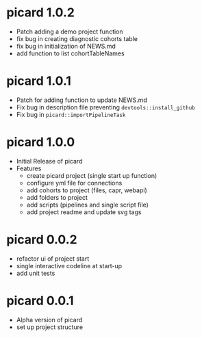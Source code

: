 # picard 1.0.2
- Patch adding a demo project function
- fix bug in creating diagnostic cohorts table
- fix bug in initialization of NEWS.md
- add function to list cohortTableNames

# picard 1.0.1
-  Patch for adding function to update NEWS.md
-  Fix bug in description file preventing `devtools::install_github`
-  Fix bug in `picard::importPipelineTask`

# picard 1.0.0

-   Initial Release of picard
-   Features
    -   create picard project (single start up function)
    -   configure yml file for connections
    -   add cohorts to project (files, capr, webapi)
    -   add folders to project
    -   add scripts (pipelines and single script file)
    -   add project readme and update svg tags

# picard 0.0.2

-   refactor ui of project start
-   single interactive codeline at start-up
-   add unit tests

# picard 0.0.1

-   Alpha version of picard
-   set up project structure
